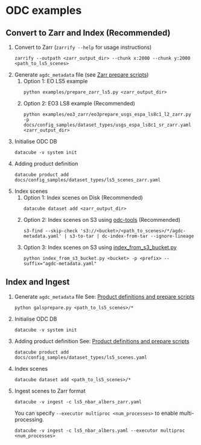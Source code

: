 # ODC examples

## Convert to Zarr and Index (Recommended)
   1. Convert to Zarr (`zarrify --help` for usage instructions)
      ```
      zarrify --outpath <zarr_output_dir> --chunk x:2000 --chunk y:2000 <path_to_ls5_scenes>
      ```
   1. Generate `agdc_metadata` file (see [Zarr prepare scripts](zarr_prepare_scripts.md))
      1. Option 1: EO LS5 example
         ```
         python examples/prepare_zarr_ls5.py <zarr_output_dir>
         ```
      1. Option 2: EO3 LS8 example (Recommended)
         ```
         python examples/eo3_zarr/eo3prepare_usgs_espa_ls8c1_l2_zarr.py -p docs/config_samples/dataset_types/usgs_espa_ls8c1_sr_zarr.yaml <zarr_output_dir>
         ```
   1. Initialise ODC DB
      ```
      datacube -v system init
      ```
   1. Adding product definition
      ```
      datacube product add docs/config_samples/dataset_types/ls5_scenes_zarr.yaml
      ```
   1. Index scenes
      1. Option 1: Index scenes on Disk (Recommended)
         ```
         datacube dataset add <zarr_output_dir>
         ```
      1. Option 2: Index scenes on S3 using [odc-tools](https://github.com/opendatacube/odc-tools) (Recommended)
         ```
         s3-find --skip-check 's3://<bucket>/<path_to_scenes>/*/agdc-metadata.yaml' | s3-to-tar | dc-index-from-tar --ignore-lineage
         ```
      1. Option 3: Index scenes on S3 using [index_from_s3_bucket.py](https://raw.githubusercontent.com/opendatacube/datacube-dataset-config/master/scripts/index_from_s3_bucket.py)
         ```
         python index_from_s3_bucket.py <bucket> -p <prefix> --suffix="agdc-metadata.yaml"
         ```

## Index and Ingest
   1. Generate `agdc_metadata` file
      See: [Product definitions and prepare scripts](https://github.com/opendatacube/datacube-dataset-config)
      ```
      python galsprepare.py <path_to_ls5_scenes>/*
      ```
   1. Initialise ODC DB
      ```
      datacube -v system init
      ```
   1. Adding product definition
      See: [Product definitions and prepare scripts](https://github.com/opendatacube/datacube-dataset-config)
      ```
      datacube product add docs/config_samples/dataset_types/ls5_scenes.yaml
      ```
   1. Index scenes
      ```
      datacube dataset add <path_to_ls5_scenes>/*
      ```
   1. Ingest scenes to Zarr format
      ```
      datacube -v ingest -c ls5_nbar_albers_zarr.yaml
      ```
      You can specify `--executor multiproc <num_processes>` to enable multi-processing.
      ```
      datacube -v ingest -c ls5_nbar_albers.yaml --executor multiproc <num_processes>
      ```